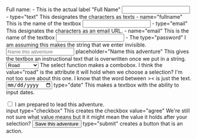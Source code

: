 <label>Full name:</label>
	- This is the actual label "Full Name"
<input type="text" name="fullname">
	- type="text" This designates the characters as texts
	- name="fullname" This is the name of the textbox
<input type="email" name="email">
	- type="email" This designates the characters as an email URL.
	- name="email" This is the name of the textbox
<input type="password" name="password">
	- The type="password"  I am assuming this makes the string that we enter invisible.
<input type="text" name="adv-name" placeholder="Name this adventure">
	placeholder="Name this adventure" This gives the textbox an instructional text that is overwritten once we put in a string.
<select name="bike">
        <option value="road">Road</option>
        <option value="road">Mountain</option>
        <option value="road">Cyclocross</option>
      </select>
      The select function makes a combobox.
      I think the value="road" is the attribute it will hold when we choose a selection? I'm not too sure about this one.
      I know that the word between >< is just the text.
<input type="date" name="date">
	type="date" This makes a textbox with the ability to input dates.
<div>
      <input type="checkbox" name="cb-agree" value="agree">
      I am prepared to lead this adventure.
   </div>
   input type="checkbox"  This creates the checkbox
   value="agree" We're still not sure what value means but it it might mean the value it holds after your selection?
  <button type="submit">Save this adventure</button>
  	type="submit" creates a button that is an action.

